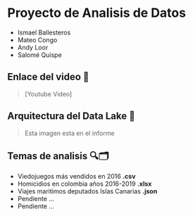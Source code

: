 # Proyecto de Analisis de Datos
- Ismael Ballesteros
- Mateo Congo
- Andy Loor
- Salomé Quispe

## Enlace del video 🔗

> [Youtube Video]

## Arquitectura del Data Lake 💬

> Esta imagen esta en el informe

## Temas de analisis 🔍🗂
- Viedojuegos más vendidos en 2016 **.csv**
- Homicidios en colombia años 2016-2019 **.xlsx**
- Viajes maritimos deputados Islas Canarias **.json**
- Pendiente ...
- Pendiente ...
